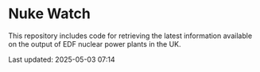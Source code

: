 # Nuke Watch

This repository includes code for retrieving the latest information available on the output of EDF nuclear power plants in the UK.

Last updated: 2025-05-03 07:14